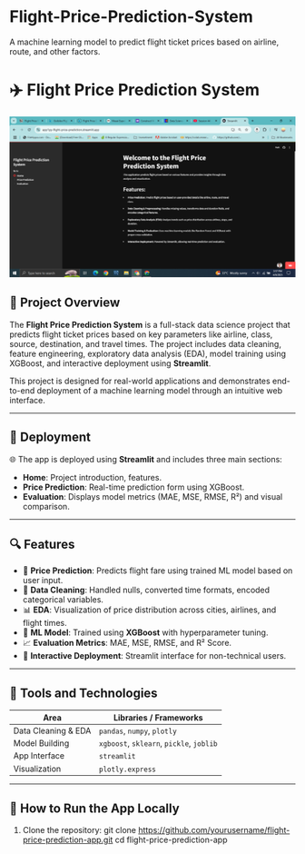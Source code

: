 # Flight-Price-Prediction-System
A machine learning model to predict flight ticket prices based on airline, route, and other factors.
# ✈️ Flight Price Prediction System

![Flight App Screenshot](Images/Screenshot%20%28445%29.png)


## 📍 Project Overview

The **Flight Price Prediction System** is a full-stack data science project that predicts flight ticket prices based on key parameters like airline, class, source, destination, and travel times. The project includes data cleaning, feature engineering, exploratory data analysis (EDA), model training using XGBoost, and interactive deployment using **Streamlit**.

This project is designed for real-world applications and demonstrates end-to-end deployment of a machine learning model through an intuitive web interface.

---

## 🚀 Deployment

🌐 The app is deployed using **Streamlit** and includes three main sections:
- **Home**: Project introduction, features.
- **Price Prediction**: Real-time prediction form using XGBoost.
- **Evaluation**: Displays model metrics (MAE, MSE, RMSE, R²) and visual comparison.

---

## 🔍 Features

- 🎯 **Price Prediction**: Predicts flight fare using trained ML model based on user input.
- 🧹 **Data Cleaning**: Handled nulls, converted time formats, encoded categorical variables.
- 📊 **EDA**: Visualization of price distribution across cities, airlines, and flight times.
- 🧠 **ML Model**: Trained using **XGBoost** with hyperparameter tuning.
- 📈 **Evaluation Metrics**: MAE, MSE, RMSE, and R² Score.
- 🧪 **Interactive Deployment**: Streamlit interface for non-technical users.

---

## 🧰 Tools and Technologies

| Area | Libraries / Frameworks |
|------|------------------------|
| Data Cleaning & EDA | `pandas`, `numpy`, `plotly` |
| Model Building | `xgboost`, `sklearn`, `pickle`, `joblib` |
| App Interface | `streamlit` |
| Visualization | `plotly.express` |

---
## 🧪 How to Run the App Locally

1. Clone the repository:
git clone https://github.com/yourusername/flight-price-prediction-app.git
cd flight-price-prediction-app

